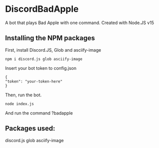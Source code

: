 # DiscordBadApple
A bot that plays Bad Apple with one command.
Created with Node.JS v15

## Installing the NPM packages

First, install Discord.JS, Glob and asciify-image


``` npm i discord.js glob asciify-image ```

Insert your bot token to config.json

``` 
{
"token": "your-token-here"
}
```

Then, run the bot.

``` node index.js ```

And run the command ?badapple


## Packages used:
discord.js
glob
asciify-image
